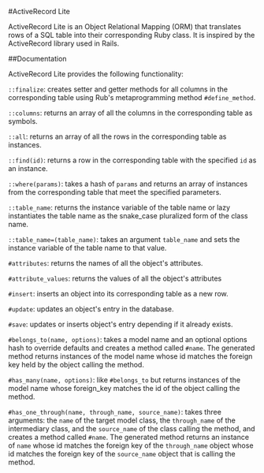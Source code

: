 #ActiveRecord Lite

ActiveRecord Lite is an Object Relational Mapping (ORM) that translates rows of a SQL table into their corresponding Ruby class. It is inspired by the ActiveRecord library used in Rails.

##Documentation

ActiveRecord Lite provides the following functionality:

`::finalize`: creates setter and getter methods for all columns in the corresponding table using Rub's metaprogramming method `#define_method`.

`::columns`: returns an array of all the columns in the corresponding table as symbols.

`::all`: returns an array of all the rows in the corresponding table as instances.

`::find(id)`: returns a row in the corresponding table with the specified `id` as an instance.

`::where(params)`: takes a hash of `params` and returns an array of instances from the corresponding table that meet the specified parameters.

`::table_name`: returns the instance variable of the table name or lazy instantiates the table name as the snake_case pluralized form of the class name.

`::table_name=(table_name)`: takes an argument `table_name` and sets the instance variable of the table name to that value.

`#attributes`: returns the names of all the object's attributes.

`#attribute_values`: returns the values of all the object's attributes

`#insert`: inserts an object into its corresponding table as a new row.

`#update`: updates an object's entry in the database.

`#save`: updates or inserts object's entry depending if it already exists.

`#belongs_to(name, options)`: takes a model name and an optional options hash to override defaults and creates a method called `#name`. The generated method returns instances of the model name whose id matches the foreign key held by the object calling the method.

`#has_many(name, options)`: like `#belongs_to` but returns instances of the model name whose foreign_key matches the id of the object calling the method.

`#has_one_through(name, through_name, source_name)`: takes three arguments: the `name` of the target model class, the `through_name` of the intermediary class, and the `source_name` of the class calling the method, and creates a method called `#name`. The generated method returns an instance of `name` whose id matches the foreign key of the `through_name` object whose id matches the foreign key of the `source_name` object that is calling the method.
